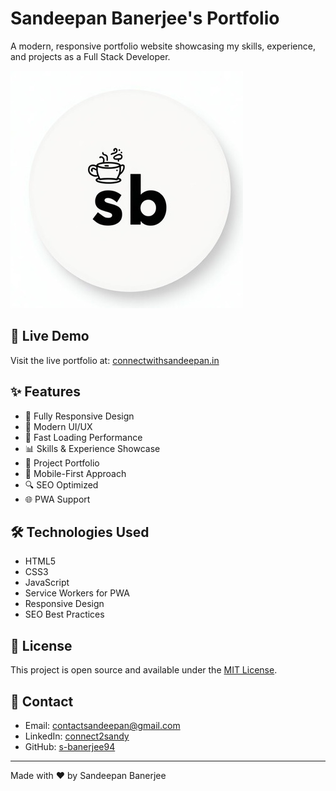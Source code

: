 # Sandeepan Banerjee's Portfolio

A modern, responsive portfolio website showcasing my skills, experience, and projects as a Full Stack Developer.

<img src="public/assets/Sandeepan_Banerjees_portfolio.jpeg" alt="Portfolio Preview" />

## 🌟 Live Demo

Visit the live portfolio at: [connectwithsandeepan.in](https://connectwithsandeepan.in)

## ✨ Features

- 📱 Fully Responsive Design
- 🎨 Modern UI/UX
- 🚀 Fast Loading Performance
- 📊 Skills & Experience Showcase
- 💼 Project Portfolio
- 📱 Mobile-First Approach
- 🔍 SEO Optimized
- 🌐 PWA Support

## 🛠️ Technologies Used

- HTML5
- CSS3
- JavaScript
- Service Workers for PWA
- Responsive Design
- SEO Best Practices

## 📄 License

This project is open source and available under the [MIT License](LICENSE).

## 🤝 Contact

- Email: [contactsandeepan@gmail.com](mailto:contactsandeepan@gmail.com)
- LinkedIn: [connect2sandy](https://www.linkedin.com/in/connect2sandy)
- GitHub: [s-banerjee94](https://github.com/s-banerjee94)

---

Made with ❤️ by Sandeepan Banerjee
